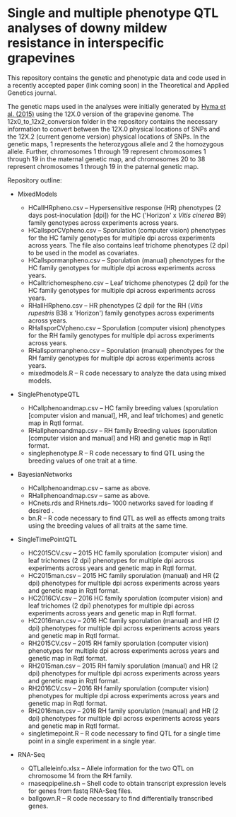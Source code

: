 # Single and multiple phenotype QTL analyses of downy mildew resistance in interspecific grapevines
This repository contains the genetic and phenotypic data and code used in a recently accepted paper (link coming soon) in the Theoretical and Applied Genetics journal.

The genetic maps used in the analyses were initially generated by [Hyma et al. (2015)](http://journals.plos.org/plosone/article?id=10.1371/journal.pone.0134880) using the 12X.0 version of the grapevine genome. The 12x0_to_12x2_conversion folder in the repository contains the necessary information to convert between the 12X.0 physical locations of SNPs and the 12X.2 (current genome version) physical locations of SNPs. In the genetic maps, 1 represents the heterozygous allele and 2 the homozygous allele. Further, chromosomes 1 through 19 represent chromosomes 1 through 19 in the maternal genetic map, and chromosomes 20 to 38 represent chromosomes 1 through 19 in the paternal genetic map.

Repository outline:
* MixedModels
  * HCallHRpheno.csv – Hypersensitive response (HR) phenotypes (2 days post-inoculation [dpi]) for the HC ('Horizon' x *Vitis cinerea* B9) family genotypes across experiments across years.
  * HCallsporCVpheno.csv – Sporulation (computer vision) phenotypes for the HC family genotypes for multiple dpi across experiments across years. The file also contains leaf trichome phenotypes (2 dpi) to be used in the model as covariates.
  * HCallspormanpheno.csv – Sporulation (manual) phenotypes for the HC family genotypes for multiple dpi across experiments across years.
  * HCalltrichomespheno.csv – Leaf trichome phenotypes (2 dpi) for the HC family genotypes for multiple dpi across experiments across years.
  * RHallHRpheno.csv – HR phenotypes (2 dpi) for the RH (*Vitis rupestris* B38 x 'Horizon') family genotypes across experiments across years.
  * RHallsporCVpheno.csv – Sporulation (computer vision) phenotypes for the RH family genotypes for multiple dpi across experiments across years.
  * RHallspormanpheno.csv – Sporulation (manual) phenotypes for the RH family genotypes for multiple dpi across experiments across years.
  * mixedmodels.R – R code necessary to analyze the data using mixed models.

* SinglePhenotypeQTL
  * HCallphenoandmap.csv – HC family breeding values (sporulation [computer vision and manual], HR, and leaf trichomes) and genetic map in Rqtl format.
  * RHallphenoandmap.csv – RH family Breeding values (sporulation [computer vision and manual] and HR) and genetic map in Rqtl format.
  * singlephenotype.R – R code necessary to find QTL using the breeding values of one trait at a time.

* BayesianNetworks
  * HCallphenoandmap.csv – same as above.
  * RHallphenoandmap.csv – same as above.
  * HCnets.rds and RHnets.rds– 1000 networks saved for loading if desired .
  * bn.R – R code necessary to find QTL as well as effects among traits using the breeding values of all traits at the same time.

* SingleTimePointQTL
  * HC2015CV.csv – 2015 HC family sporulation (computer vision) and leaf trichomes (2 dpi) phenotypes for multiple dpi across experiments across years and genetic map in Rqtl format.
  * HC2015man.csv – 2015 HC family sporulation (manual) and HR (2 dpi) phenotypes for multiple dpi across experiments across years and genetic map in Rqtl format.
  * HC2016CV.csv – 2016 HC family sporulation (computer vision) and leaf trichomes (2 dpi) phenotypes for multiple dpi across experiments across years and genetic map in Rqtl format.
  * HC2016man.csv – 2016 HC family sporulation (manual) and HR (2 dpi) phenotypes for multiple dpi across experiments across years and genetic map in Rqtl format.
  * RH2015CV.csv – 2015 RH family sporulation (computer vision) phenotypes for multiple dpi across experiments across years and genetic map in Rqtl format.
  * RH2015man.csv – 2015 RH family sporulation (manual) and HR (2 dpi) phenotypes for multiple dpi across experiments across years and genetic map in Rqtl format.
  * RH2016CV.csv – 2016 RH family sporulation (computer vision) phenotypes for multiple dpi across experiments across years and genetic map in Rqtl format.
  * RH2016man.csv – 2016 RH family sporulation (manual) and HR (2 dpi) phenotypes for multiple dpi across experiments across years and genetic map in Rqtl format.
  * singletimepoint.R – R code necessary to find QTL for a single time point in a single experiment in a single year.

* RNA-Seq
  * QTLalleleinfo.xlsx – Allele information for the two QTL on chromosome 14 from the RH family.
  * rnaseqpipeline.sh – Shell code to obtain transcript expression levels for genes from fastq RNA-Seq files.
  * ballgown.R – R code necessary to find differentially transcribed genes.
